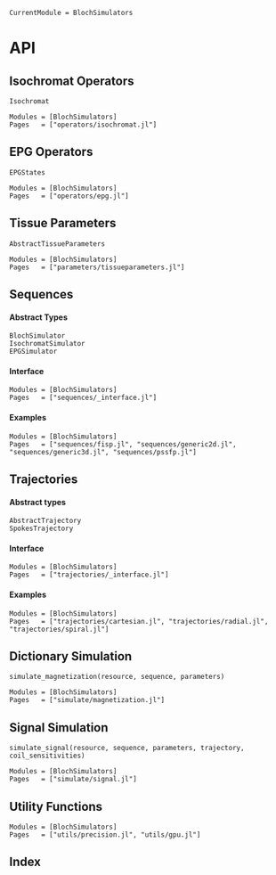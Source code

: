 ```@meta
CurrentModule = BlochSimulators
```

# API

## Isochromat Operators

```@docs
Isochromat
```

```@autodocs
Modules = [BlochSimulators]
Pages   = ["operators/isochromat.jl"]
```

## EPG Operators
```@docs
EPGStates
```

```@autodocs
Modules = [BlochSimulators]
Pages   = ["operators/epg.jl"]
```

## Tissue Parameters

```@docs
AbstractTissueParameters
```

```@autodocs
Modules = [BlochSimulators]
Pages   = ["parameters/tissueparameters.jl"]
```

## Sequences

#### Abstract Types
```@docs
BlochSimulator
IsochromatSimulator
EPGSimulator
```

#### Interface
```@autodocs
Modules = [BlochSimulators]
Pages   = ["sequences/_interface.jl"]
```

#### Examples

```@autodocs
Modules = [BlochSimulators]
Pages   = ["sequences/fisp.jl", "sequences/generic2d.jl", "sequences/generic3d.jl", "sequences/pssfp.jl"]
```

## Trajectories

#### Abstract types
```@docs
AbstractTrajectory
SpokesTrajectory
```

#### Interface
```@autodocs
Modules = [BlochSimulators]
Pages   = ["trajectories/_interface.jl"]
```

#### Examples
```@autodocs
Modules = [BlochSimulators]
Pages   = ["trajectories/cartesian.jl", "trajectories/radial.jl", "trajectories/spiral.jl"]
```

## Dictionary Simulation
```@docs
simulate_magnetization(resource, sequence, parameters)
```

```@autodocs
Modules = [BlochSimulators]
Pages   = ["simulate/magnetization.jl"]
```

## Signal Simulation
```@docs
simulate_signal(resource, sequence, parameters, trajectory, coil_sensitivities)
```

```@autodocs
Modules = [BlochSimulators]
Pages   = ["simulate/signal.jl"]
```

## Utility Functions
```@autodocs
Modules = [BlochSimulators]
Pages   = ["utils/precision.jl", "utils/gpu.jl"]
```

## Index
```@index
```
